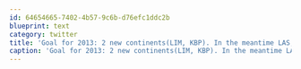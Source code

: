 ```yaml
---
id: 64654665-7402-4b57-9c6b-d76efc1ddc2b
blueprint: text
category: twitter
title: 'Goal for 2013: 2 new continents(LIM, KBP). In the meantime LAS, NYC, SFOx2 will have to do.'
caption: 'Goal for 2013: 2 new continents(LIM, KBP). In the meantime LAS, NYC, SFOx2 will have to do.'
---
```

